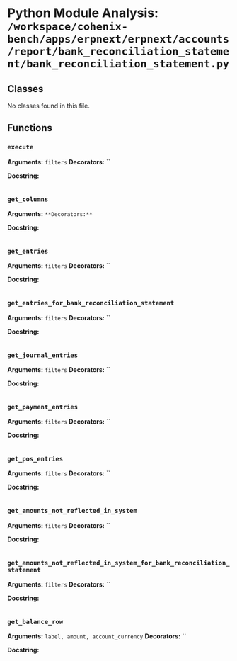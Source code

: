# Python Module Analysis: `/workspace/cohenix-bench/apps/erpnext/erpnext/accounts/report/bank_reconciliation_statement/bank_reconciliation_statement.py`

## Classes

No classes found in this file.


## Functions

### `execute`
**Arguments:** `filters`
**Decorators:** ``

**Docstring:**
```

```
### `get_columns`
**Arguments:** ``
**Decorators:** ``

**Docstring:**
```

```
### `get_entries`
**Arguments:** `filters`
**Decorators:** ``

**Docstring:**
```

```
### `get_entries_for_bank_reconciliation_statement`
**Arguments:** `filters`
**Decorators:** ``

**Docstring:**
```

```
### `get_journal_entries`
**Arguments:** `filters`
**Decorators:** ``

**Docstring:**
```

```
### `get_payment_entries`
**Arguments:** `filters`
**Decorators:** ``

**Docstring:**
```

```
### `get_pos_entries`
**Arguments:** `filters`
**Decorators:** ``

**Docstring:**
```

```
### `get_amounts_not_reflected_in_system`
**Arguments:** `filters`
**Decorators:** ``

**Docstring:**
```

```
### `get_amounts_not_reflected_in_system_for_bank_reconciliation_statement`
**Arguments:** `filters`
**Decorators:** ``

**Docstring:**
```

```
### `get_balance_row`
**Arguments:** `label, amount, account_currency`
**Decorators:** ``

**Docstring:**
```

```

